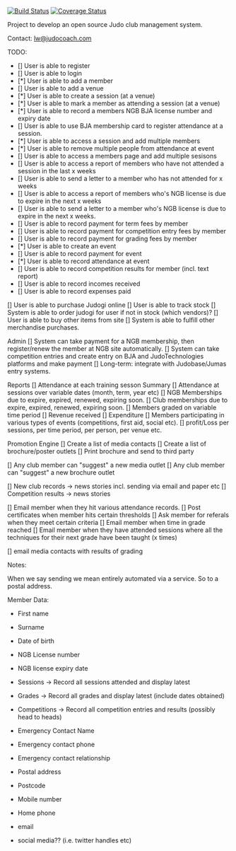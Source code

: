 [![Build Status](https://travis-ci.org/lancew/ClubManager.svg?branch=master)](https://travis-ci.org/lancew/ClubManager)
[![Coverage Status](https://coveralls.io/repos/lancew/ClubManager/badge.svg?branch=master)](https://coveralls.io/r/lancew/ClubManager?branch=master)

Project to develop an open source Judo club management system.

Contact: lw@judocoach.com



TODO:

- [] User is able to register
- [] User is able to login
- [*] User is able to add a member
- [] User is able to add a venue
- [*] User is able to create a session (at a venue)
- [*] User is able to mark a member as attending a session (at a venue)
- [*] User is able to record a members NGB BJA license number and expiry date
- [] User is able to use BJA membership card to register attendance at a session.
- [*] User is able to access a session and add multiple members
- [*] User is able to remove multiple people from attendance at event
- [] User is able to access a members page and add multiple sesisons
- [] User is able to access a report of members who have not attended a session in the last x weeks
- [] User is able to send a letter to a member who has not attended for x weeks
- [] User is able to access a report of members who's NGB license is due to expire in the next x weeks
- [] User is able to send a letter to a member who's NGB license is due to expire in the next x weeks.
- [] User is able to record payment for term fees by member
- [] User is able to record payment for competition entry fees by member
- [] User is able to record payment for grading fees by member
- [*] User is able to create an event
- [] User is able to record payment for event
- [*] User is able to record attendance at event
- [] User is able to record competition results for member (incl. text report)
- [] User is able to record incomes received
- [] User is able to record expenses paid

[] User is able to purchase Judogi online
[] User is able to track stock
[] System is able to order judogi for user if not in stock (which vendors)?
[] User is able to buy other items from site
[] System is able to fulfill other merchandise purchases.

Admin
[] System can take payment for a NGB membership, then register/renew the member at NGB site automatically.
[] System can take competition entries and create entry on BJA and JudoTechnologies platforms and make payment
[] Long-term: integrate with Judobase/Jumas entry systems.

Reports
[] Attendance at each training sesson Summary
[] Attendance at sessions over variable dates (month, term, year etc)
[] NGB Memberships due to expire, expired, renewed, expiring soon.
[] Club memberships due to expire, expired, renewed, expiring soon.
[] Members graded on variable time period
[] Revenue received
[] Expenditure
[] Members participating in various types of events (competitions, first aid, social etc).
[] profit/Loss per sessions, per time period, per person, per venue etc.

Promotion Engine
[] Create a list of media contacts
[] Create a list of brochure/poster outlets
[] Print brochure and send to third party

[] Any club member can "suggest" a new media outlet
[] Any club member can "suggest" a new brochure outlet

[] New club records -> news stories incl. sending via email and paper etc
[] Competition results -> news stories

[] Email member when they hit various attendance records.
[] Post certificates when member hits certain thresholds
[] Ask member for referals when they meet certain criteria
[] Email member when time in grade reached
[] Email member when they have attended sessions where all the techniques for their next grade have been taught (x times)

[] email media contacts with results of grading



Notes:

When we say sending we mean entirely automated via a service. So to a postal address.


Member Data:
* First name
* Surname
* Date of birth
* NGB License number
* NGB license expiry date
* Sessions -> Record all sessions attended and display latest
* Grades -> Record all grades and display latest (include dates obtained)
* Competitions -> Record all competition entries and results (possibly head to heads)

* Emergency Contact Name
* Emergency contact phone
* Emergency contact relationship

* Postal address
* Postcode
* Mobile number
* Home phone
* email
* social media?? (i.e. twitter handles etc)

